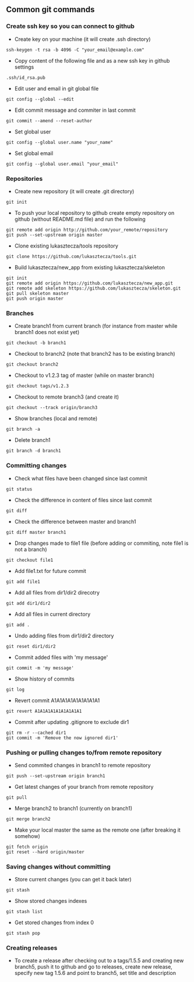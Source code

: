 ## Common git commands

### Create ssh key so you can connect to github
- Create key on your machine (it will create .ssh directory)
```
ssh-keygen -t rsa -b 4096 -C "your_email@example.com"
```

- Copy content of the following file and as a new ssh key in github settings
```
.ssh/id_rsa.pub
```

- Edit user and email in git global file
```
git config --global --edit
```

- Edit commit message and commiter in last commit
```
git commit --amend --reset-author
```

- Set global user
```
git config --global user.name "your_name"
```

- Set global email
```
git config --global user.email "your_email"
```

### Repositories
- Create new repository (it will create .git directory)
```
git init
```

- To push your local repository to github create empty repository on github (without README.md file) and run the following
```
git remote add origin http://github.com/your_remote/repository
git push --set-upstream origin master
```

- Clone existing lukasztecza/tools repository
```
git clone https://github.com/lukasztecza/tools.git
```

- Build lukasztecza/new_app from existing lukasztecza/skeleton
```
git init
git remote add origin https://github.com/lukasztecza/new_app.git
git remote add skeleton https://github.com/lukasztecza/skeleton.git
git pull skeleton master
git push origin master
```

### Branches
- Create branch1 from current branch (for instance from master while branch1 does not exist yet)
```
git checkout -b branch1
```

- Checkout to branch2 (note that branch2 has to be existing branch)
```
git checkout branch2
```

- Checkout to v1.2.3 tag of master (while on master branch)
```
git checkout tags/v1.2.3 
```

- Checkout to remote branch3 (and create it)
```
git checkout --track origin/branch3
```

- Show branches (local and remote)
```
git branch -a
```

- Delete branch1
```
git branch -d branch1
```

### Committing changes
- Check what files have been changed since last commit
```
git status
```

- Check the difference in content of files since last commit
```
git diff
```

- Check the difference between master and branch1
```
git diff master branch1
```

- Drop changes made to file1 file (before adding or commiting, note file1 is not a branch)
```
git checkout file1
```

- Add file1.txt for future commit
```
git add file1
```

- Add all files from dir1/dir2 direcotry
```
git add dir1/dir2
```

- Add all files in current directory
```
git add .
```

- Undo adding files from dir1/dir2 directory
```
git reset dir1/dir2
```

- Commit added files with 'my message'
```
git commit -m 'my message'
```

- Show history of commits
```
git log
```

- Revert commit A1A1A1A1A1A1A1A1A1
```
git revert A1A1A1A1A1A1A1A1A1
```

- Commit after updating .gitignore to exclude dir1
```
git rm -r --cached dir1
git commit -m 'Remove the now ignored dir1'
```

### Pushing or pulling changes to/from remote repository
- Send commited changes in branch1 to remote repository
```
git push --set-upstream origin branch1
```

- Get latest changes of your branch from remote repository
```
git pull
```

- Merge branch2 to branch1 (currently on branch1)
```
git merge branch2
```

- Make your local master the same as the remote one (after breaking it somehow)
```
git fetch origin
git reset --hard origin/master
```

### Saving changes without committing
- Store current changes (you can get it back later)
```
git stash
```

- Show stored changes indexes
```
git stash list
```

- Get stored changes from index 0
```
git stash pop
```

### Creating releases
- To create a release after checking out to a tags/1.5.5 and creating new branch5, push it to github and go to releases, create new release, specify new tag 1.5.6 and point to branch5, set title and description
